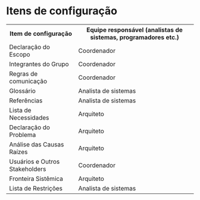 # Itens de configuração

<table>
<tr><th>Item de configuração</th><th>Equipe responsável (analistas de sistemas, programadores etc.)</th></tr>
<tr>
    <td>Declaração do Escopo</td>
    <td>Coordenador</td>
</tr>
<tr>
    <td>Integrantes do Grupo</td>
    <td>Coordenador</td>
</tr>
<tr><td>Regras de comunicação</td><td>Coordenador</td></tr>
<tr><td>Glossário</td><td>Analista de sistemas</td></tr>
<tr><td>Referências</td><td>Analista de sistemas</td></tr>
<tr><td>Lista de Necessidades</td><td>Arquiteto</td></tr>
<tr><td>Declaração do Problema</td><td>Arquiteto</td></tr>
<tr><td>Análise das Causas Raízes</td><td>Arquiteto</td></tr>
<tr><td>Usuários e Outros Stakeholders</td><td>Coordenador</td></tr>
<tr><td>Fronteira Sistêmica</td><td>Arquiteto</td></tr>
<tr><td>Lista de Restrições</td><td>Analista de sistemas</td></tr>
</table>
